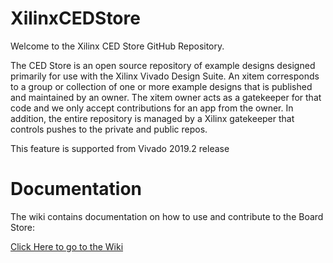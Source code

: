 # XilinxCEDStore
Welcome to the Xilinx CED Store GitHub Repository.

The CED Store is an open source repository of example designs designed primarily for use with the Xilinx Vivado Design Suite. An xitem corresponds to a group or collection of one or more example designs that is published and maintained by an owner. The xitem owner acts as a gatekeeper for that code and we only accept contributions for an app from the owner. In addition, the entire repository is managed by a Xilinx gatekeeper that controls pushes to the private and public repos.

This feature is supported from Vivado 2019.2 release

# Documentation
The wiki contains documentation on how to use and contribute to the Board Store:

[Click Here to go to the Wiki](https://github.com/Xilinx/XilinxCEDStore.wiki.git)
